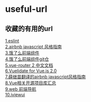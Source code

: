 # useful-url
## 收藏的有用的url
<a href="http://eslint.cn/docs/rules/no-underscore-dangle">
	1.eslint
<a>
<br>
<a href="https://github.com/airbnb/javascript">
	2.airbnb javascript 风格指南
</a>
<br>
<a href="http://element.eleme.io/#/zh-CN/component/quickstart">
	3.饿了么前端组件
</a>
<br>
<a href="https://github.com/ElemeFE/element">
	4.饿了么前端组件git仓
</a>
<br>
<a href="http://router.vuejs.org/zh-cn/">
	5.vue-router 2 中文文档
</a>
<br>
<a href="https://monterail.github.io/vuelidate/#sub-basic-form">
	6.Vuelidate for Vue.js 2.0
</a>	
<br>
<a href ="https://github.com/getjll/JavaScript-Style-Guide" >
	  7.薛继苗翻译的airbnb javascript风格指南
</a>
<br>
<a href ="https://github.com/opendigg/awesome-github-vue" >
	  8.Vue相关开源项目库汇总
</a>
<br>
<a href ="http://www.alloyteam.com/nav/index.html" >
	  9.web 前端导航
</a>
<br>
<a href ="https://www.iviewui.com/" >
	  10.iviewui
</a>
